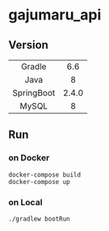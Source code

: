 # gajumaru_api

## Version

|||
|:---:|:---:|
|Gradle|6.6|
|Java|8|
|SpringBoot|2.4.0|
|MySQL|8|

## Run

### on Docker

```console
docker-compose build
docker-compose up
```

### on Local

`./gradlew bootRun`
